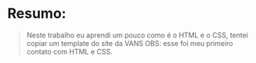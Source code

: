 # Resumo:
> Neste trabalho eu aprendi um pouco como é o HTML e o CSS, tentei copiar um template do site da VANS
> OBS: esse foi meu primeiro contato com HTML e CSS.
